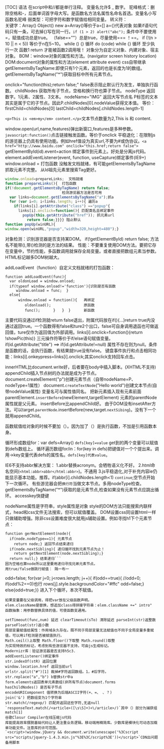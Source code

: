 [TOC]
语法
在script中和//都是单行注释。
变量名允许$ _ 数字。
驼峰格式：删除空格和-，后面单词首字母大写。是函数名方法名属性名命名首选。变量名小写 函数名驼峰
弱类型：可把字符和数字赋值给相同变量。
转义符：\
关键字：Array() Object()  new
a=Array()等价于a=[] a={}代表对象
如果if语句代码只有一条，可去掉{}写在同一行。`if (1 > 2) alert("abc");`
条件中不要使用=，赋值成功总是true。
（false==""）总是true，尽量使用=== ！==。
if (!(n > 10 || n < 5)) 等价于n在5~10。
while () {} 循环
do (code) while {} 循环 至少执行一次
函数1 return 才能被函数2调用哦！
对象分为自定义对象、内建对象、宿主对象。
BOM：window对象的属性和方法。(navigator screen history location)
DOM:document对象的属性和方法(element attribute event)
css自带继承
getElementsByTagName:即使只有1个元素，返回的也是长度为1的数组。getElementsByTagName("*")获取目标中所有元素节点。

onclick="function(this);return false;" false表示阻止默认行为发生，单独执行函数。
childNodes 获取所有子节点，空格和换行符也算子节点。
nodeType 返回数字。1元素、2属性、3文本。
nodeName="IMG" 返回大写节点名
P标签的文本其实是属于它的子节点。因此P.childNodes[0].nodeValue获得文本值。
等价：firstChild=childNodes[0]   lastChild=childNodes[.childNodes.length-1]

`<p>This is <em>my</em> content.</p>`文本节点数量为2,This is 和 content.

window.open(url,name,features)弹出新窗口,features是多种参数。
`javascript:function()`点击链接触发函数。等价于onclick
平稳退化：在限制js的游览器上仍具有使用功能。例如href值设为真实url,不要为#或伪协议。`<a href="http://www.baidu.com" onclick="this.href;return false">`
getElementById(id).event=action 绑定事件到元素上。好处是分离js代码。
element.addEventListener(event, function, useCapture)绑定事件(IE9+)
window.onload = 打包函数  没触发文档就绪，有可能getElementsByTagName抓取元素不完整。
从Id祖先元素里搜索Tag更好。
```js
window.onload=prepareLinks;  文档就绪
function prepareLinks(){  打包函数
if(!document.getElementsByTagName) return false;
                          检测游览器方法是否可用
  var links=document.getElementsByTagName("a");抓a
  for (var i=0; i<links.length; i++){ 遍历a
    if(links[i].getAttribute("class") =="popup"{
      links[i].onclick=function(){ 匹配类名且绑定事件
        popUp(this.getAttribute("href")); 抓元素url
          return false;}}}} 阻止默认
function popUp(winURL){
window.open(winURL,"popup","width=320,height=480");}
```
对象检测：识别游览器是否支持某DOM。
if(!getElementById) return false; 方法名不能带(),带()检测的是方法的结果。
性能：不要重复使用DOM方法。要把它存在变量中，节约性能，多函数调用就保存全局变量。或者直接把数组元素当参数。HTML标记越多DOM树越大。

addLoadEvent（function）自定义文档就绪的打包函数：
```
function addLoadEvent(func){  
  var oldonLoad = window.onload;    
  if(typeof window.onload!='function'){识别是否有函数
     window.onload = func;  }  
  else{  
      window.onload = function(){   再绑定
         oldonload();               原函数
         func();      }   }  }      新函数
```  
主要代码没通过if检测就return false退出，附属代码放在if(){...}return true内没通过返回true。一个函数得有false和ture2个出口，false可自身调用退函也可做返回值，ture仅作为返回值为外部调用。links[i].onclick=function(){return !showPic(this)}
三元操作符等价于if/else语句赋值变量。
if(id.getAttribute("title") ==> if(id.getAttribute!=null) 属性不存在则为null。条件是函数的话，会执行函数，有结果就true没有false。
键盘事件执行和点击相同功能：links[i].onkeypress=links[i].onclick;其实onclick支持回车点击。

innerHTML比document.write好，后者要在body中插入脚本。(XHTML不支持)
appendChild插入节点树的办法就是成为子节点。
document.createElement("p")创建元素节点（自带nodeName=P、nodeType=1属性）
document.`createTextNode`("Hello world")创建文本节点(自带nodeValue属性)
变量名可与属性值同名。
把新元素插入现有元素前面parentElement.`insertBefore`(newElement,targetElement) 元素的parentNode属性就是父元素。 insertBefore比appendChild好。
由于DOM没有insetAfter方法。可以target.`parentNode`.insertBefore(new,target.`nextSibing`)。没有下一个就用appendChild。

函数赋值给对象的时候不要加（）。因为加了（）是执行函数，不加是引用函数本身。

循环形成数组for：var defs=Array() `defs[key]=value` get到的两个变量可以赋值到defs数组上。
循环遍历数组for/in：for(key in defs)把键值对一个个提出来。调用->key变量代表defs的属性名。`defs[key]代表value`。

IE6不支持abbr解决方案：
1.abbr替换acronym。会牺牲语义化不好。
2.html命名空间(`<html:abbr>abbr</html:abbr>`)。不通用
3.js平稳退化,对于补充内容ie仍能显示基本功能。推荐。if(abbr[i].childNodes.length<1) `continue`;空节点开始下一次循环。
有些游览器会把`换行符`当做文本节点。多用nodeType检查。
getElementsByTagName("*")获取的是元素节点,检查如果没有元素节点应跳出循环。
accesskey快捷键

nodeName属性是字符串，style属性是对象
style的DOM方法只能搜索内联样式，head和css文件无法搜索，但可以赋值覆盖。
DOM设置css同设置html一样只做辅助增强。除非css设置难度很大就用js辅助设置。例如寻找h1下个元素节点：
```
function gerNextElement(node){
  if(node.nodeType==1){ 元素节点
    return node;} 返回节点结束递归
  if(node.nextSibling){ 递归循环找到元素节点为止！
    return getNextElement(node.nextSibling);}
  return null;} 结束递归```
因为空格也算node所以这里要用递归寻找兄弟元素节点。
用true/false做跳行赋值： 隔一布一
```
odd=false;
for(var j=0; j<rows.length; j++){
  if(odd==true){ //odd=0; if(odd%2==0)也行
    rows[j].style.backgroundColor="#ffc"
    odd=false;} 
  else{odd=true;}} 进入下个循环，本次不赋值。
```
如果变量要在父级调用，得把var放在父级函数声明。
elem.className是替换，想追加class得拼接字符串：elem.className +=" intro"
函数抽象：用参数替换具体的值，可使函数变通用。

setTimeout(func,num) 延迟 clearTimeout(sTo) 清除延迟 parseInt(str)返整数 parseFloat(str)返小数
局部变量赋值给属性：作用域永久存在。既不同于局部变量无法赋值也不同于全局变量多重赋值，可以用if检测是否被赋值执行。
Math.ceil()上取整 Math.floor()下取整 Math.round()取整
为实现特效的标记，考虑到有些游览器不支持，可由js生成标记。
Modernizr库：验证游览器是否支持h5c3.
addEventListener()绑定事件
str.indexOf(stR) 返回位置
window.location.href 返回当前url
urlstr.split("#")[1] 裁掉#字符返回数组。1，#后字符。
str.replace("a","b") b替换str中a
form.elements返回表单元素数组(非所有节点)document.forms
hasChildNodes() 是否有子节点
encodeURIComponent 值转换为后端ASCII字符(+、=、 、？)
join('&') 把数组变为1个字符串
str.match(/regexp/) 匹配并返回这些字符,无返null
`responseText.match(/<article>([\s\S]+)<\/article>/)`其中（）部分为捕获组match[1]
谷歌Closur Compiler在线压缩js代码
库能提高效率摆脱基础代码让人更注重业务逻辑。移动端用精简库。少数库是模块化可动态加载单功能文件。注意库的许可范围。
`<script>!window.jQuery && document.write(unescape('%3Cscript src="scripts/jquery-1.4.3.min.js"%3E%3C/script%3E'))</script>`CDN出问题备用脚本



